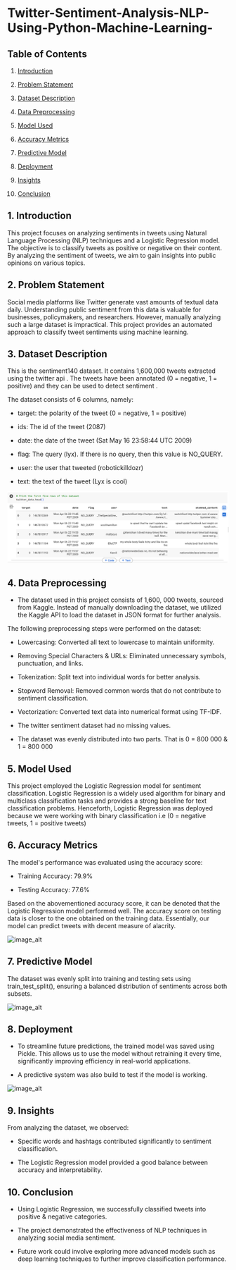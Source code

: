 # Twitter-Sentiment-Analysis-NLP-Using-Python-Machine-Learning-

## Table of Contents

1. [Introduction](#introduction)

2. [Problem Statement](#problem-statement)

3. [Dataset Description](#dataset-description)

4. [Data Preprocessing](#data-preprocessing)

5. [Model Used](#model-used)

6. [Accuracy Metrics](#accuracy-score)

7. [Predictive Model](#predictive-model)
   
8. [Deployment](#deployment)

9. [Insights](#insights)

11. [Conclusion](#conclusion)

## 1. Introduction

This project focuses on analyzing sentiments in tweets using Natural Language Processing (NLP) techniques and a Logistic Regression model. The objective is to classify tweets as positive or negative on their content. By analyzing the sentiment of tweets, we aim to gain insights into public opinions on various topics.

## 2. Problem Statement

Social media platforms like Twitter generate vast amounts of textual data daily. Understanding public sentiment from this data is valuable for businesses, policymakers, and researchers. However, manually analyzing such a large dataset is impractical. This project provides an automated approach to classify tweet sentiments using machine learning.

## 3. Dataset Description

This is the sentiment140 dataset. It contains 1,600,000 tweets extracted using the twitter api . The tweets have been annotated (0 = negative, 1 = positive) and they can be used to detect sentiment .

The dataset consists of 6 columns, namely:

- target: the polarity of the tweet (0 = negative, 1 = positive)

- ids: The id of the tweet (2087)

- date: the date of the tweet (Sat May 16 23:58:44 UTC 2009)

- flag: The query (lyx). If there is no query, then this value is NO_QUERY.

- user: the user that tweeted (robotickilldozr)

- text: the text of the tweet (Lyx is cool)

![image_alt](https://github.com/Shamiso-Tirivanhu/Twitter-Sentiment-Analysis-NLP-Using-Python-Machine-Learning-/blob/9f76e16feb090d780c2717ff43c197870ba3188e/Data%20description.png)


## 4. Data Preprocessing

- The dataset used in this project consists of 1,600, 000 tweets, sourced from Kaggle. Instead of manually downloading the dataset, we utilized the Kaggle API to load the dataset in JSON format for further analysis.

The following preprocessing steps were performed on the dataset:

- Lowercasing: Converted all text to lowercase to maintain uniformity.

- Removing Special Characters & URLs: Eliminated unnecessary symbols, punctuation, and links.

- Tokenization: Split text into individual words for better analysis.

- Stopword Removal: Removed common words that do not contribute to sentiment classification.

- Vectorization: Converted text data into numerical format using TF-IDF.

- The twitter sentiment dataset had no missing values.

- The dataset was evenly distributed into two parts. That is 0 = 800 000 & 1 = 800 000


## 5. Model Used

This project employed the Logistic Regression model for sentiment classification. Logistic Regression is a widely used algorithm for binary and multiclass classification tasks and provides a strong baseline for text classification problems. Henceforth,  Logistic Regression was deployed because we were working with binary classification i.e (0 = negative tweets, 1 = positive tweets)

## 6. Accuracy Metrics

The model's performance was evaluated using the accuracy score:

- Training Accuracy: 79.9%

- Testing Accuracy: 77.6%

Based on the abovementioned accuracy score, it can be denoted that the Logistic Regression model performed well. The accuracy score on testing data is closer to the one obtained on the training data. Essentially, our model can predict tweets with decent measure of alacrity. 


![image_alt]()


## 7. Predictive Model 

The dataset was evenly split into training and testing sets using train_test_split(), ensuring a balanced distribution of sentiments across both subsets.

![image_alt]()


## 8. Deployment

- To streamline future predictions, the trained model was saved using Pickle. This allows us to use the model without retraining it every time, significantly improving efficiency in real-world applications.

- A predictive system was also build to test if the model is working.


![image_alt]()


## 9. Insights

From analyzing the dataset, we observed:

- Specific words and hashtags contributed significantly to sentiment classification.

- The Logistic Regression model provided a good balance between accuracy and interpretability.

## 10. Conclusion

- Using Logistic Regression, we successfully classified tweets into positive & negative categories. 

- The project demonstrated the effectiveness of NLP techniques in analyzing social media sentiment. 

- Future work could involve exploring more advanced models such as deep learning techniques to further improve classification performance.
